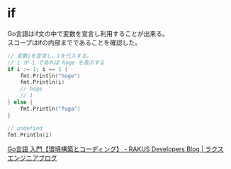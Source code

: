 # if

Go言語はif文の中で変数を宣言し利用することが出来る。  
スコープはifの内部までであることを確認した。  

``` go
// 変数iを宣言し、1を代入する。
// i が 1 であれば hoge を表示する
if i := 1; i == 1 {
    fmt.Println("hoge")
    fmt.Println(i)
    // hoge
    // 1
} else {
    fmt.Println("fuga")
}

// undefind
fmt.Println(i)
```

[Go言語 入門【環境構築とコーディング】 - RAKUS Developers Blog | ラクス エンジニアブログ](https://tech-blog.rakus.co.jp/entry/20211015/go)  
